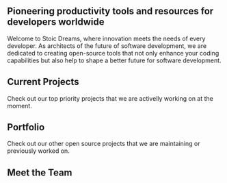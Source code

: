 <webui-data data-page-title="Forging solutions for tomorrow's software development" data-page-subtitle=""></webui-data>
<webui-data data-page-next-page='{"name":"Game Development","href":"/projects/game-development"}'></webui-data>

## Pioneering productivity tools and resources for developers worldwide

<webui-page-segment elevation="10">

Welcome to Stoic Dreams, where innovation meets the needs of every developer. As architects of the future of software development, we are dedicated to creating open-source tools that not only enhance your coding capabilities but also help to shape a better future for software development.

</webui-page-segment>

## Current Projects

<webui-page-segment elevation="10">

Check out our top priority projects that we are activelly working on at the moment.

</webui-page-segment>

<webui-cards src="/cards/current-projects.json" card-width="500"></webui-cards>

## Portfolio

<webui-page-segment elevation="10">

Check out our other open source projects that we are maintaining or previously worked on.

</webui-page-segment>

<webui-cards src="/cards/portfolio-projects.json" card-width="500"></webui-cards>

## Meet the Team

<webui-cards src="/cards/team.json" card-width="500"></webui-cards>
